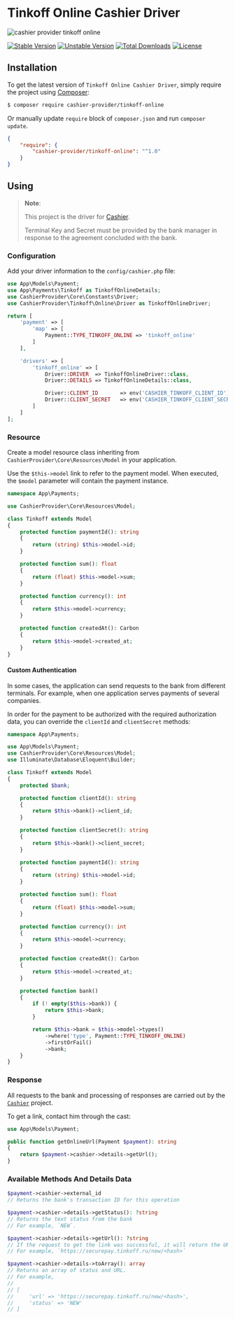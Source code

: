 # Tinkoff Online Cashier Driver

![cashier provider tinkoff online](https://preview.dragon-code.pro/cashier-provider/tinkoff-online.svg?brand=laravel&mode=dark)

[![Stable Version][badge_stable]][link_packagist]
[![Unstable Version][badge_unstable]][link_packagist]
[![Total Downloads][badge_downloads]][link_packagist]
[![License][badge_license]][link_license]


## Installation

To get the latest version of `Tinkoff Online Cashier Driver`, simply require the project using [Composer](https://getcomposer.org):

```bash
$ composer require cashier-provider/tinkoff-online
```

Or manually update `require` block of `composer.json` and run `composer update`.

```json
{
    "require": {
        "cashier-provider/tinkoff-online": "^1.0"
    }
}
```

## Using

> **Note**:
>
> This project is the driver for [Cashier](https://github.com/cashier-provider/core).
>
> Terminal Key and Secret must be provided by the bank manager in response to the agreement concluded with the bank.


### Configuration

Add your driver information to the `config/cashier.php` file:

```php
use App\Models\Payment;
use App\Payments\Tinkoff as TinkoffOnlineDetails;
use CashierProvider\Core\Constants\Driver;
use CashierProvider\Tinkoff\Online\Driver as TinkoffOnlineDriver;

return [
    'payment' => [
        'map' => [
            Payment::TYPE_TINKOFF_ONLINE => 'tinkoff_online'
        ]
    ],

    'drivers' => [
        'tinkoff_online' => [
            Driver::DRIVER  => TinkoffOnlineDriver::class,
            Driver::DETAILS => TinkoffOnlineDetails::class,

            Driver::CLIENT_ID       => env('CASHIER_TINKOFF_CLIENT_ID'),
            Driver::CLIENT_SECRET   => env('CASHIER_TINKOFF_CLIENT_SECRET'),
        ]
    ]
];
```

### Resource

Create a model resource class inheriting from `CashierProvider\Core\Resources\Model` in your application.

Use the `$this->model` link to refer to the payment model. When executed, the `$model` parameter will contain the payment instance.

```php
namespace App\Payments;

use CashierProvider\Core\Resources\Model;

class Tinkoff extends Model
{
    protected function paymentId(): string
    {
        return (string) $this->model->id;
    }

    protected function sum(): float
    {
        return (float) $this->model->sum;
    }

    protected function currency(): int
    {
        return $this->model->currency;
    }

    protected function createdAt(): Carbon
    {
        return $this->model->created_at;
    }
}
```

#### Custom Authentication

In some cases, the application can send requests to the bank from different terminals. For example, when one application serves payments of several companies.

In order for the payment to be authorized with the required authorization data, you can override the `clientId` and `clientSecret` methods:

```php
namespace App\Payments;

use App\Models\Payment;
use CashierProvider\Core\Resources\Model;
use Illuminate\Database\Eloquent\Builder;

class Tinkoff extends Model
{
    protected $bank;

    protected function clientId(): string
    {
        return $this->bank()->client_id;
    }

    protected function clientSecret(): string
    {
        return $this->bank()->client_secret;
    }

    protected function paymentId(): string
    {
        return (string) $this->model->id;
    }

    protected function sum(): float
    {
        return (float) $this->model->sum;
    }

    protected function currency(): int
    {
        return $this->model->currency;
    }

    protected function createdAt(): Carbon
    {
        return $this->model->created_at;
    }

    protected function bank()
    {
        if (! empty($this->bank)) {
            return $this->bank;
        }

        return $this->bank = $this->model->types()
            ->where('type', Payment::TYPE_TINKOFF_ONLINE)
            ->firstOrFail()
            ->bank;
    }
}
```

### Response

All requests to the bank and processing of responses are carried out by the [`Cashier`](https://github.com/cashier-provider/core) project.

To get a link, contact him through the cast:

```php
use App\Models\Payment;

public function getOnlineUrl(Payment $payment): string
{
    return $payment->cashier->details->getUrl();
}
```

### Available Methods And Details Data

```php
$payment->cashier->external_id
// Returns the bank's transaction ID for this operation

$payment->cashier->details->getStatus(): ?string
// Returns the text status from the bank
// For example, `NEW`.

$payment->cashier->details->getUrl(): ?string
// If the request to get the link was successful, it will return the URL
// For example, `https://securepay.tinkoff.ru/new/<hash>`

$payment->cashier->details->toArray(): array
// Returns an array of status and URL.
// For example,
//
// [
//     'url' => 'https://securepay.tinkoff.ru/new/<hash>',
//     'status' => 'NEW'
// ]
```

[badge_downloads]:      https://img.shields.io/packagist/dt/cashier-provider/tinkoff-online.svg?style=flat-square

[badge_license]:        https://img.shields.io/packagist/l/cashier-provider/tinkoff-online.svg?style=flat-square

[badge_stable]:         https://img.shields.io/github/v/release/cashier-provider/tinkoff-online?label=stable&style=flat-square

[badge_unstable]:       https://img.shields.io/badge/unstable-dev--main-orange?style=flat-square

[link_license]:         LICENSE

[link_packagist]:       https://packagist.org/packages/cashier-provider/tinkoff-online
